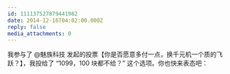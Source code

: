 ```yaml
---
id: 111137527879441982
date: 2014-12-16T04:02:00.000Z
reply: false
media_attachments: 0
---
```


我参与了 @魅族科技 发起的投票【你是否愿意多付一点，换千元机一个质的飞跃？】，我投给了 “1099，100 块都不给？” 这个选项。你也快来表态吧： ​​​​


